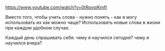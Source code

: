 https://www.youtube.com/watch?v=0tRoyoiKmfI

Вместо того, чтобы учить слова - нужно понять - как я могу использовать их как можно чаще?
Использовать новые слова в жизни при каждом удобном случае.

Каждый день спрашивать себя: чему я научился сегодня? чему я научился вчера?